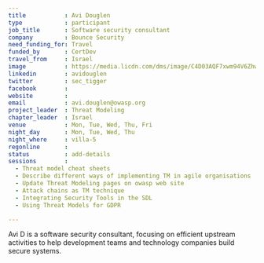 ```yaml
---
title           : Avi Douglen
type            : participant
job_title       : Software security consultant
company         : Bounce Security
need_funding_for: Travel
funded_by       : CertDev
travel_from     : Israel
image           : https://media.licdn.com/dms/image/C4D03AQF7xwm94V6Zhw/profile-displayphoto-shrink_800_800/0?e=1529935200&v=beta&t=hhF3gwfqcZ5U-U5hIHNgE8kY6LUCJs5pL70dRkbujd0
linkedin        : avidouglen
twitter         : sec_tigger
facebook        :
website         :
email           : avi.douglen@owasp.org
project_leader  : Threat Modeling
chapter_leader  : Israel
venue           : Mon, Tue, Wed, Thu, Fri
night_day       : Mon, Tue, Wed, Thu
night_where     : villa-5
regonline       :
status          : add-details
sessions        :
  - Threat model cheat sheets
  - Describe different ways of implementing TM in agile organisations
  - Update Threat Modeling pages on owasp web site
  - Attack chains as TM technique
  - Integrating Security Tools in the SDL
  - Using Threat Models for GDPR

---
```


Avi D is a software security consultant, focusing on efficient upstream activities to help development teams and technology companies build secure systems. 
